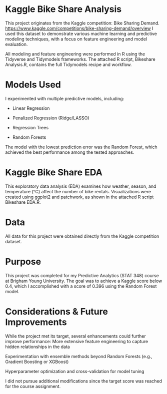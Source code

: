 # Kaggle Bike Share Analysis

This project originates from the Kaggle competition: Bike Sharing Demand. https://www.kaggle.com/competitions/bike-sharing-demand/overview
I used this dataset to demonstrate various machine learning and predictive modeling techniques, with a focus on feature engineering and model evaluation.

All modeling and feature engineering were performed in R using the Tidyverse and Tidymodels frameworks.
The attached R script, Bikeshare Analysis.R, contains the full Tidymodels recipe and workflow.

# Models Used

I experimented with multiple predictive models, including:

- Linear Regression

- Penalized Regression (Ridge/LASSO)

- Regression Trees

- Random Forests

The model with the lowest prediction error was the Random Forest, which achieved the best performance among the tested approaches.

# Kaggle Bike Share EDA

This exploratory data analysis (EDA) examines how weather, season, and temperature (°C) affect the number of bike rentals.
Visualizations were created using ggplot2 and patchwork, as shown in the attached R script Bikeshare EDA.R.

# Data

All data for this project were obtained directly from the Kaggle competition dataset.

# Purpose

This project was completed for my Predictive Analytics (STAT 348) course at Brigham Young University.
The goal was to achieve a Kaggle score below 0.4, which I accomplished with a score of 0.396 using the Random Forest model.

# Considerations & Future Improvements

While the project met its target, several enhancements could further improve performance:
More extensive feature engineering to capture hidden relationships in the data

Experimentation with ensemble methods beyond Random Forests (e.g., Gradient Boosting or XGBoost)

Hyperparameter optimization and cross-validation for model tuning

I did not pursue additional modifications since the target score was reached for the course assignment.
